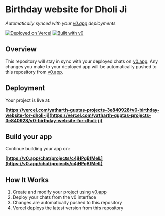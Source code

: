 # Birthday website for Dholi Ji

*Automatically synced with your [v0.app](https://v0.app) deployments*

[![Deployed on Vercel](https://img.shields.io/badge/Deployed%20on-Vercel-black?style=for-the-badge&logo=vercel)](https://vercel.com/yatharth-guptas-projects-3e840928/v0-birthday-website-for-dholi-ji)
[![Built with v0](https://img.shields.io/badge/Built%20with-v0.app-black?style=for-the-badge)](https://v0.app/chat/projects/c4jHPgBfMeL)

## Overview

This repository will stay in sync with your deployed chats on [v0.app](https://v0.app).
Any changes you make to your deployed app will be automatically pushed to this repository from [v0.app](https://v0.app).

## Deployment

Your project is live at:

**[https://vercel.com/yatharth-guptas-projects-3e840928/v0-birthday-website-for-dholi-ji](https://vercel.com/yatharth-guptas-projects-3e840928/v0-birthday-website-for-dholi-ji)**

## Build your app

Continue building your app on:

**[https://v0.app/chat/projects/c4jHPgBfMeL](https://v0.app/chat/projects/c4jHPgBfMeL)**

## How It Works

1. Create and modify your project using [v0.app](https://v0.app)
2. Deploy your chats from the v0 interface
3. Changes are automatically pushed to this repository
4. Vercel deploys the latest version from this repository